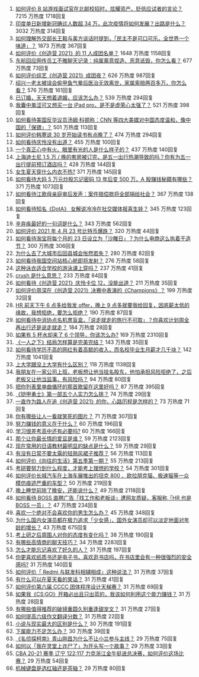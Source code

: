 1. [如何评价 B 站游戏面试官在北邮校招时，炫耀资产、贬低应试者的言论？](https://www.zhihu.com/question/456232727) 7215 万热度 1718回复
1. [印度单日新增新冠确诊人数超 34 万，此次疫情将如何发展？出路是什么？](https://www.zhihu.com/question/456287206) 3032 万热度 314回复
1. [如何理解外交部长王毅与美方谈话时提到，「民主不是可口可乐，全世界一个味道」？](https://www.zhihu.com/question/456249362) 1873 万热度 367回复
1. [如何评价《创造营 2021》的 11 人成团名单？](https://www.zhihu.com/question/456359212) 1648 万热度 1158回复
1. [东航回应网传员工不雅聊天记录：纯属蓄意捏造、恶意诋毁，你怎么看？](https://www.zhihu.com/question/456005243) 677 万热度 73回复
1. [如何评价综艺《创造营 2021》成团夜？](https://www.zhihu.com/question/456324871) 626 万热度 987回复
1. [绍兴一老太被误会偷甲鱼气晕后医治无效离世，家属索赔两百多万，你怎么看？](https://www.zhihu.com/question/455959580) 576 万热度 161回复
1. [已订婚，天天想着退婚，应该怎么办？](https://www.zhihu.com/question/454942755) 539 万热度 294回复
1. [我囊中羞涩可又想买一台 iPad pro，是不是虚荣心太强了？](https://www.zhihu.com/question/447306269) 521 万热度 398回复
1. [如何看待美国反华议员汤姆·科顿称：CNN 等四大美媒对中国态度温和，像中国的「保镖」？](https://www.zhihu.com/question/456256296) 501 万热度 113回复
1. [如何评价韩寒说 30 岁开始读书有点晚了？](https://www.zhihu.com/question/456038855) 474 万热度 294回复
1. [如何看待庆怜没有出道？](https://www.zhihu.com/question/456375790) 455 万热度 100回复
1. [一个真正心中有火、眼里有光的人是什么样子的？](https://www.zhihu.com/question/424454066) 437 万热度 140回复
1. [上海迪士尼 1.5 万 / 晚的套房被订完，是五一出行热潮导致的吗？你有为五一出行提前预订酒店吗？](https://www.zhihu.com/question/456092642) 428 万热度 144回复
1. [女生夏天穿什么内衣不热?](https://www.zhihu.com/question/393443526) 371 万热度 145回复
1. [如何看待大妈 5 万元炒股忘记密码 13 年后变 500 万，A 股赚钱秘籍有哪些？](https://www.zhihu.com/question/456204254) 371 万热度 1073回复
1. [如何看待江歌母亲庭审后发声：案件赔偿款将全部捐给社会？](https://www.zhihu.com/question/456188979) 367 万热度 138回复
1. [如何看待知名《DotA》 女解说冷冷在社交媒体报喜生娃？](https://www.zhihu.com/question/456113838) 345 万热度 123回复
1. [辛弃疾最好的一句词是什么？](https://www.zhihu.com/question/47242721) 343 万热度 562回复
1. [如何评价 2021 年 4 月 23 号比特币爆跌？](https://www.zhihu.com/question/456098802) 320 万热度 44回复
1. [如何看待淘宝将每个月的 23 日设立为「沙雕日」？为什么电商这么执着于造节？](https://www.zhihu.com/question/456121329) 300 万热度 306回复
1. [为什么去了大城市后回县城会怅然若失？](https://www.zhihu.com/question/455414459) 280 万热度 82回复
1. [如何看待我国空间站核心舱即将发射？](https://www.zhihu.com/question/455919474) 276 万热度 58回复
1. [这种泳衣适合学校的游泳课上穿吗？](https://www.zhihu.com/question/275856282) 237 万热度 41回复
1. [crush 是什么意思？](https://www.zhihu.com/question/40195631) 233 万热度 84回复
1. [如何看待《创造营 2021》庆怜卡位 12，没能出道？](https://www.zhihu.com/question/456378560) 211 万热度 35回复
1. [如何评价周深在《创造营 2021》决赛中表演的《Champions》？](https://www.zhihu.com/question/456349482) 199 万热度 32回复
1. [HR 前天下午 6 点多给我发 offer，晚上 9 点多就要我给回复，因底薪太低的缘故，我想拒绝，要怎么拒绝？](https://www.zhihu.com/question/419480907) 190 万热度 87回复
1. [如何看待中消协点名机票盲盒，「说走就走的旅行不可取」？你喜欢计划周全再出行还是说走就走？](https://www.zhihu.com/question/456162853) 184 万热度 28回复
1. [如果有 5 杯水却来了 6 个领导，你该怎么办?](https://www.zhihu.com/question/451003725) 169 万热度 2310回复
1. [《一人之下》结局怎样算是完美完结？](https://www.zhihu.com/question/453659082) 143 万热度 35回复
1. [如何看待学历不高的网红有着高额的收入，而名校毕业生月薪才几千块？](https://www.zhihu.com/question/456187768) 142 万热度 1041回复
1. [上大学跟没上大学有什么区别？](https://www.zhihu.com/question/449157690) 118 万热度 1138回复
1. [我朋友在一家公司上班，老板想让他当挂名股东，他怕承担风险拒绝了，之后老板又让他当监事，有风险吗？](https://www.zhihu.com/question/362109964) 94 万热度 80回复
1. [把你列表里单曲循环的那首歌留在这里好吗？](https://www.zhihu.com/question/455540026) 87 万热度 395回复
1. [《铠甲勇士》第一部五个人实力怎么排？](https://www.zhihu.com/question/378418315) 74 万热度 29回复
1. [一直作为路人在追《创造营 2021》的你，心路历程是怎样的？](https://www.zhihu.com/question/455633431) 73 万热度 71回复
1. [你有哪些让人一看就笑死的图片？](https://www.zhihu.com/question/449542337) 71 万热度 307回复
1. [努力赚钱的意义在于什么？](https://www.zhihu.com/question/455345268) 60 万热度 196回复
1. [学习很差考高中还有必要吗?](https://www.zhihu.com/question/456072490) 60 万热度 166回复
1. [那个让你最长情的爱豆是谁？](https://www.zhihu.com/question/450221257) 59 万热度 2123回复
1. [现在常用的日语教材最明显的缺点是什么？](https://www.zhihu.com/question/60225391) 59 万热度 29回复
1. [有没有日常不要太露的轻熟风裙子推荐？](https://www.zhihu.com/question/323077384) 56 万热度 113回复
1. [如何评价《向往的生活》第五季第一期？](https://www.zhihu.com/question/456150903) 55 万热度 213回复
1. [考研要努力到什么程度，才能考上理想的学校？](https://www.zhihu.com/question/35688931) 54 万热度 301回复
1. [如何评价长城汽车在上海车展推出的坦克 800 、欧拉朋克猫、极速猫等一众模仿痕迹严重的车型？](https://www.zhihu.com/question/456039131) 50 万热度 219回复
1. [晚上睡觉前除了晚安，还能说什么？](https://www.zhihu.com/question/318163620) 49 万热度 2118回复
1. [如何看待 BOSS 直聘广告「找工作和老板谈」遭网友质疑，客服称「HR 也是 BOSS 一员」？](https://www.zhihu.com/question/456125660) 47 万热度 234回复
1. [喜欢一个绝对不会喜欢你的男生怎么办？](https://www.zhihu.com/question/454831734) 45 万热度 348回复
1. [为什么国内女演员都在极力追求「少女感」，国外女演员却可以淡定地面对年龄的增长？](https://www.zhihu.com/question/325351861) 43 万热度 675回复
1. [考上研之后周围人对你的态度有变化吗？](https://www.zhihu.com/question/60111937) 38 万热度 190回复
1. [有哪些高情商的聊天技巧？](https://www.zhihu.com/question/327635458) 34 万热度 2283回复
1. [怎么才能忘记喜欢了好久的人？](https://www.zhihu.com/question/455210043) 31 万热度 197回复
1. [你更喜欢纸质书还是电子书，喜欢逛书店吗，在书店里会有一种很强烈的安全感吗?](https://www.zhihu.com/question/455709915) 31 万热度 140回复
1. [如何评价「 Redmi 与联发科相辅相成」这种说法？](https://www.zhihu.com/question/456275719) 31 万热度 37回复
1. [有什么可以在夏天看的笑话？](https://www.zhihu.com/question/452326832) 31 万热度 41回复
1. [如何评价第六届 CCCC 团体程序设计天梯赛？](https://www.zhihu.com/question/456321891) 31 万热度 69回复
1. [如果我《CS:GO》开箱必出且只出蓝的，我该如何利用这个能力赚钱？](https://www.zhihu.com/question/455486625) 31 万热度 28回复
1. [有哪些值得推荐的破镜重圆久别重逢甜宠文？](https://www.zhihu.com/question/323813192) 31 万热度 27回复
1. [如何提高六级作文翻译分数？](https://www.zhihu.com/question/40919713) 31 万热度 22回复
1. [小说与现实最大的区别是什么？](https://www.zhihu.com/question/310797559) 30 万热度 191回复
1. [下属能力不足怎么办？](https://www.zhihu.com/question/451793430) 30 万热度 39回复
1. [《名侦探柯南》青山刚昌为什么不让小兰参与主线？](https://www.zhihu.com/question/432532554) 29 万热度 75回复
1. [如何以「我在灵堂上诈尸了」为开头写一个故事？](https://www.zhihu.com/question/452519152) 29 万热度 33回复
1. [CBA 20-21 赛季 辽宁 122:117 力克浙江金牛挺进总决赛，如何评价这场比赛？](https://www.zhihu.com/question/456179430) 29 万热度 54回复
1. [机械键盘是选红轴还是茶轴？](https://www.zhihu.com/question/286600171) 29 万热度 80回复